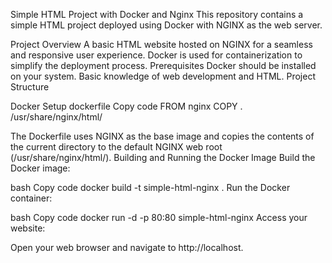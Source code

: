 Simple HTML Project with Docker and Nginx
This repository contains a simple HTML project deployed using Docker with NGINX as the web server.

Project Overview
A basic HTML website hosted on NGINX for a seamless and responsive user experience.
Docker is used for containerization to simplify the deployment process.
Prerequisites
Docker should be installed on your system.
Basic knowledge of web development and HTML.
Project Structure

Docker Setup
dockerfile
Copy code
FROM nginx
COPY . /usr/share/nginx/html/

The Dockerfile uses NGINX as the base image and copies the contents of the current directory to the default NGINX web root (/usr/share/nginx/html/).
Building and Running the Docker Image
Build the Docker image:

bash
Copy code
docker build -t simple-html-nginx .
Run the Docker container:

bash
Copy code
docker run -d -p 80:80 simple-html-nginx
Access your website:

Open your web browser and navigate to http://localhost.
